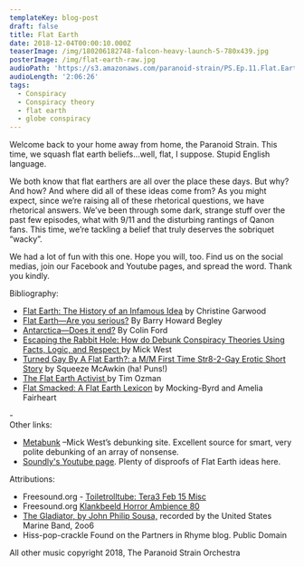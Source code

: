 ```yaml
---
templateKey: blog-post
draft: false
title: Flat Earth
date: 2018-12-04T00:00:10.000Z
teaserImage: /img/180206182748-falcon-heavy-launch-5-780x439.jpg
posterImage: /img/flat-earth-raw.jpg
audioPath: 'https://s3.amazonaws.com/paranoid-strain/PS.Ep.11.Flat.Earth.mp3'
audioLength: '2:06:26'
tags:
  - Conspiracy
  - Conspiracy theory
  - flat earth
  - globe conspiracy
---
```



Welcome back to your home away from home, the Paranoid Strain. This time, we squash flat earth beliefs…well, flat, I suppose. Stupid English language. 

We both know that flat earthers are all over the place these days. But why? And how? And where did all of these ideas come from? As you might expect, since we’re raising all of these rhetorical questions, we have rhetorical answers. We’ve been through some dark, strange stuff over the past few episodes, what with 9/11 and the disturbing rantings of Qanon fans. This time, we’re tackling a belief that truly deserves the sobriquet “wacky”. 

We had a lot of fun with this one. Hope you will, too. Find us on the social medias, join our Facebook and Youtube pages, and spread the word. Thank you kindly.

Bibliography:

* [Flat Earth: The History of an Infamous Idea](https://amzn.to/2Q8i3H6) by Christine Garwood
* [Flat Earth—Are you serious?](https://amzn.to/2EbMrdh) By Barry Howard Begley
* [Antarctica—Does it end?](https://amzn.to/2SpDjos) By Colin Ford
* [Escaping the Rabbit Hole: How do Debunk Conspiracy Theories Using Facts, Logic, and Respect ](https://amzn.to/2Qwjgr9)by Mick West
* [Turned Gay By A Flat Earth?: a M/M First Time Str8-2-Gay Erotic Short Story](https://amzn.to/2UaIjPs) by Squeeze McAwkin (ha! Puns!)
* [The Flat Earth Activist ](https://amzn.to/2SsklNX)by Tim Ozman
* [Flat Smacked: A Flat Earth Lexicon](https://amzn.to/2PkcekC) by Mocking-Byrd and Amelia Fairheart

-<br>Other links:

* [Metabunk](https://www.metabunk.org) –Mick West’s debunking site. Excellent source for smart, very polite debunking of an array of nonsense.
* [Soundly's Youtube page](https://www.youtube.com/channel/UCDXr2cbK7WlfeYEtJxC9i3w). Plenty of disproofs of Flat Earth ideas here.

Attributions:

* Freesound.org - [Toiletrolltube: Tera3 Feb 15 Misc](https://www.freesound.org/people/toiletrolltube/sounds/264088/)
* Freesound.org [Klankbeeld Horror Ambience 80](https://www.freesound.org/people/klankbeeld/sounds/261399/)
* [The Gladiator, by John Philip Sousa,](http://imslp.org/wiki/The_Gladiator_(Sousa,_John_Philip)) recorded by the United States Marine Band, 2oo6
* Hiss-pop-crackle Found on the Partners in Rhyme blog. Public Domain

All other music copyright 2018, The Paranoid Strain Orchestra